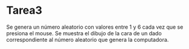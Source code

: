 # Tarea3
Se genera un número aleatorio con valores entre 1 y 6 cada vez que se presiona el mouse. Se muestra el dibujo de la cara de un dado correspondiente al número aleatorio que genera la computadora.
